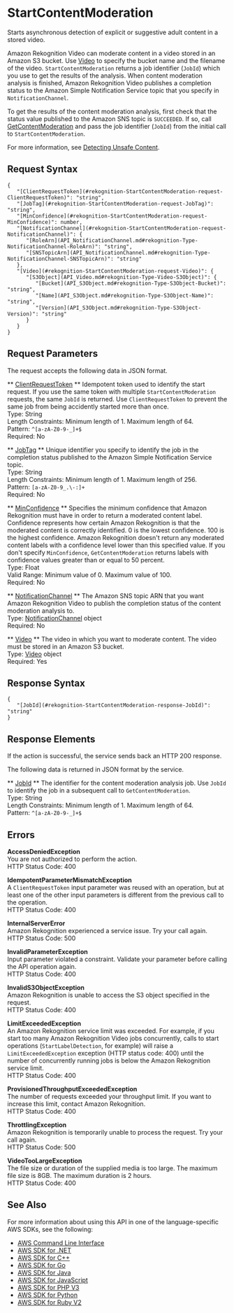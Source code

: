 # StartContentModeration<a name="API_StartContentModeration"></a>

 Starts asynchronous detection of explicit or suggestive adult content in a stored video\.

Amazon Rekognition Video can moderate content in a video stored in an Amazon S3 bucket\. Use [Video](API_Video.md) to specify the bucket name and the filename of the video\. `StartContentModeration` returns a job identifier \(`JobId`\) which you use to get the results of the analysis\. When content moderation analysis is finished, Amazon Rekognition Video publishes a completion status to the Amazon Simple Notification Service topic that you specify in `NotificationChannel`\.

To get the results of the content moderation analysis, first check that the status value published to the Amazon SNS topic is `SUCCEEDED`\. If so, call [GetContentModeration](API_GetContentModeration.md) and pass the job identifier \(`JobId`\) from the initial call to `StartContentModeration`\. 

For more information, see [Detecting Unsafe Content](moderation.md)\.

## Request Syntax<a name="API_StartContentModeration_RequestSyntax"></a>

```
{
   "[ClientRequestToken](#rekognition-StartContentModeration-request-ClientRequestToken)": "string",
   "[JobTag](#rekognition-StartContentModeration-request-JobTag)": "string",
   "[MinConfidence](#rekognition-StartContentModeration-request-MinConfidence)": number,
   "[NotificationChannel](#rekognition-StartContentModeration-request-NotificationChannel)": { 
      "[RoleArn](API_NotificationChannel.md#rekognition-Type-NotificationChannel-RoleArn)": "string",
      "[SNSTopicArn](API_NotificationChannel.md#rekognition-Type-NotificationChannel-SNSTopicArn)": "string"
   },
   "[Video](#rekognition-StartContentModeration-request-Video)": { 
      "[S3Object](API_Video.md#rekognition-Type-Video-S3Object)": { 
         "[Bucket](API_S3Object.md#rekognition-Type-S3Object-Bucket)": "string",
         "[Name](API_S3Object.md#rekognition-Type-S3Object-Name)": "string",
         "[Version](API_S3Object.md#rekognition-Type-S3Object-Version)": "string"
      }
   }
}
```

## Request Parameters<a name="API_StartContentModeration_RequestParameters"></a>

The request accepts the following data in JSON format\.

 ** [ClientRequestToken](#API_StartContentModeration_RequestSyntax) **   <a name="rekognition-StartContentModeration-request-ClientRequestToken"></a>
Idempotent token used to identify the start request\. If you use the same token with multiple `StartContentModeration` requests, the same `JobId` is returned\. Use `ClientRequestToken` to prevent the same job from being accidently started more than once\.   
Type: String  
Length Constraints: Minimum length of 1\. Maximum length of 64\.  
Pattern: `^[a-zA-Z0-9-_]+$`   
Required: No

 ** [JobTag](#API_StartContentModeration_RequestSyntax) **   <a name="rekognition-StartContentModeration-request-JobTag"></a>
Unique identifier you specify to identify the job in the completion status published to the Amazon Simple Notification Service topic\.   
Type: String  
Length Constraints: Minimum length of 1\. Maximum length of 256\.  
Pattern: `[a-zA-Z0-9_.\-:]+`   
Required: No

 ** [MinConfidence](#API_StartContentModeration_RequestSyntax) **   <a name="rekognition-StartContentModeration-request-MinConfidence"></a>
Specifies the minimum confidence that Amazon Rekognition must have in order to return a moderated content label\. Confidence represents how certain Amazon Rekognition is that the moderated content is correctly identified\. 0 is the lowest confidence\. 100 is the highest confidence\. Amazon Rekognition doesn't return any moderated content labels with a confidence level lower than this specified value\. If you don't specify `MinConfidence`, `GetContentModeration` returns labels with confidence values greater than or equal to 50 percent\.  
Type: Float  
Valid Range: Minimum value of 0\. Maximum value of 100\.  
Required: No

 ** [NotificationChannel](#API_StartContentModeration_RequestSyntax) **   <a name="rekognition-StartContentModeration-request-NotificationChannel"></a>
The Amazon SNS topic ARN that you want Amazon Rekognition Video to publish the completion status of the content moderation analysis to\.  
Type: [NotificationChannel](API_NotificationChannel.md) object  
Required: No

 ** [Video](#API_StartContentModeration_RequestSyntax) **   <a name="rekognition-StartContentModeration-request-Video"></a>
The video in which you want to moderate content\. The video must be stored in an Amazon S3 bucket\.  
Type: [Video](API_Video.md) object  
Required: Yes

## Response Syntax<a name="API_StartContentModeration_ResponseSyntax"></a>

```
{
   "[JobId](#rekognition-StartContentModeration-response-JobId)": "string"
}
```

## Response Elements<a name="API_StartContentModeration_ResponseElements"></a>

If the action is successful, the service sends back an HTTP 200 response\.

The following data is returned in JSON format by the service\.

 ** [JobId](#API_StartContentModeration_ResponseSyntax) **   <a name="rekognition-StartContentModeration-response-JobId"></a>
The identifier for the content moderation analysis job\. Use `JobId` to identify the job in a subsequent call to `GetContentModeration`\.  
Type: String  
Length Constraints: Minimum length of 1\. Maximum length of 64\.  
Pattern: `^[a-zA-Z0-9-_]+$` 

## Errors<a name="API_StartContentModeration_Errors"></a>

 **AccessDeniedException**   
You are not authorized to perform the action\.  
HTTP Status Code: 400

 **IdempotentParameterMismatchException**   
A `ClientRequestToken` input parameter was reused with an operation, but at least one of the other input parameters is different from the previous call to the operation\.  
HTTP Status Code: 400

 **InternalServerError**   
Amazon Rekognition experienced a service issue\. Try your call again\.  
HTTP Status Code: 500

 **InvalidParameterException**   
Input parameter violated a constraint\. Validate your parameter before calling the API operation again\.  
HTTP Status Code: 400

 **InvalidS3ObjectException**   
Amazon Rekognition is unable to access the S3 object specified in the request\.  
HTTP Status Code: 400

 **LimitExceededException**   
An Amazon Rekognition service limit was exceeded\. For example, if you start too many Amazon Rekognition Video jobs concurrently, calls to start operations \(`StartLabelDetection`, for example\) will raise a `LimitExceededException` exception \(HTTP status code: 400\) until the number of concurrently running jobs is below the Amazon Rekognition service limit\.   
HTTP Status Code: 400

 **ProvisionedThroughputExceededException**   
The number of requests exceeded your throughput limit\. If you want to increase this limit, contact Amazon Rekognition\.  
HTTP Status Code: 400

 **ThrottlingException**   
Amazon Rekognition is temporarily unable to process the request\. Try your call again\.  
HTTP Status Code: 500

 **VideoTooLargeException**   
The file size or duration of the supplied media is too large\. The maximum file size is 8GB\. The maximum duration is 2 hours\.   
HTTP Status Code: 400

## See Also<a name="API_StartContentModeration_SeeAlso"></a>

For more information about using this API in one of the language\-specific AWS SDKs, see the following:
+  [AWS Command Line Interface](https://docs.aws.amazon.com/goto/aws-cli/rekognition-2016-06-27/StartContentModeration) 
+  [AWS SDK for \.NET](https://docs.aws.amazon.com/goto/DotNetSDKV3/rekognition-2016-06-27/StartContentModeration) 
+  [AWS SDK for C\+\+](https://docs.aws.amazon.com/goto/SdkForCpp/rekognition-2016-06-27/StartContentModeration) 
+  [AWS SDK for Go](https://docs.aws.amazon.com/goto/SdkForGoV1/rekognition-2016-06-27/StartContentModeration) 
+  [AWS SDK for Java](https://docs.aws.amazon.com/goto/SdkForJava/rekognition-2016-06-27/StartContentModeration) 
+  [AWS SDK for JavaScript](https://docs.aws.amazon.com/goto/AWSJavaScriptSDK/rekognition-2016-06-27/StartContentModeration) 
+  [AWS SDK for PHP V3](https://docs.aws.amazon.com/goto/SdkForPHPV3/rekognition-2016-06-27/StartContentModeration) 
+  [AWS SDK for Python](https://docs.aws.amazon.com/goto/boto3/rekognition-2016-06-27/StartContentModeration) 
+  [AWS SDK for Ruby V2](https://docs.aws.amazon.com/goto/SdkForRubyV2/rekognition-2016-06-27/StartContentModeration) 